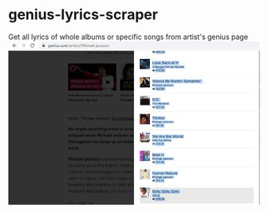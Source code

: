 # genius-lyrics-scraper
Get all lyrics of whole albums or specific songs from artist's genius page
![example](https://github.com/aminetoktokmessai/genius-lyrics-scraper/blob/master/example.jpg)
